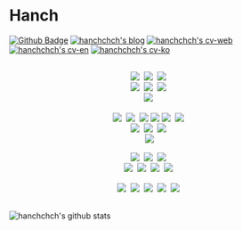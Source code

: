 # Hanch

[![Github Badge](https://img.shields.io/badge/-Github-000?style=flat-square&logo=Github&logoColor=white&link=https://github.com/hanchchch)](https://github.com/hanchchch)
[![hanchchch's blog](https://img.shields.io/badge/-Blog-darkgreen)](https://velog.io/@hanchchch)
[![hanchchch's cv-web](https://img.shields.io/badge/-CV(web)-darkblue)](https://hanchchch.github.io/cv-term/)
[![hanchchch's cv-en](https://img.shields.io/badge/-CV(en)-blue)](https://github.com/hanchchch/cv/blob/main/source/CV_ChungHwanHan.pdf)
[![hanchchch's cv-ko](https://img.shields.io/badge/-CV(ko)-blue)](https://github.com/hanchchch/cv/blob/main/source/CV_ChungHwanHan_ko.pdf)

<p align="center">
  <br>
  <img src="https://img.shields.io/badge/-Go-00ADD8?logo=Go&logoColor=white"/>&nbsp
  <img src="https://img.shields.io/badge/-TypeScript-3178C6?logo=TypeScript&logoColor=white"/>&nbsp
  <img src="https://img.shields.io/badge/-JavaScript-F7DF1E?logo=JavaScript&logoColor=white"/>&nbsp
  <br>
  <img src="https://img.shields.io/badge/-C++-00599C?logo=C%2b%2b&logoColor=white"/>&nbsp
  <img src="https://img.shields.io/badge/-Python-3776AB?logo=Python&logoColor=white"/>&nbsp
  <img src="https://img.shields.io/badge/-Java-007396?logo=Java&logoColor=white"/>&nbsp
  <br>
  <img src="https://img.shields.io/badge/-Solidity-363636?logo=Solidity&logoColor=white"/>&nbsp
  <br>
  <br>
  <img src="https://img.shields.io/badge/-Django-092e20?logo=django"/>&nbsp
  <img src="https://img.shields.io/badge/-Flask-000000?logo=flask"/>&nbsp
  <img src="https://img.shields.io/badge/-Nest.js-E0234E?logo=nestjs&logoColor=white">
  <img src="https://img.shields.io/badge/-Express-000000?logo=express&logoColor=white">
  <img src="https://img.shields.io/badge/-php-777BB4?logo=PHP&logoColor=white"/>&nbsp
  <img src="https://img.shields.io/badge/-Spring-6DB33F?logo=spring&logoColor=white"/>&nbsp
  <br>
  <img src="https://img.shields.io/badge/-PostgreSQL-336791?logo=PostgreSQL&logoColor=white"/>&nbsp
  <img src="https://img.shields.io/badge/-MySQL-4479A1?logo=MySQL&logoColor=white"/>&nbsp
  <img src="https://img.shields.io/badge/-SQLite-003B57?logo=SQLite"/>&nbsp
  <br>
  <img src="https://img.shields.io/badge/-PyTorch-EE4C2C?logo=PyTorch&logoColor=white"/>
  <br>
<br>
  <img src="https://img.shields.io/badge/-HTML5-E34F26?logo=HTML5&logoColor=white"/>&nbsp
  <img src="https://img.shields.io/badge/-CSS3-1572B6?logo=CSS3&logoColor=white"/>&nbsp
  <img src="https://img.shields.io/badge/-jQuery-0769ad?logo=jQuery&logoColor=white"/>&nbsp
  <br>
  <img src="https://img.shields.io/badge/-React-31bAdB?logo=React&logoColor=white"/>&nbsp
  <img src="https://img.shields.io/badge/-Next.js-000000?logo=Next.js&logoColor=white"/>&nbsp
  <img src="https://img.shields.io/badge/-Vue.js-4FC08D?logo=Vue.js&logoColor=white"/>&nbsp
  <img src="https://img.shields.io/badge/-Expo-000020?logo=expo&logoColor=white"/>&nbsp
  <br>
  <br>
  <img src="https://img.shields.io/badge/-AWS-232F3E?logo=Amazon%20AWS&logoColor=white"/>&nbsp
  <img src="https://img.shields.io/badge/-git-F05032?logo=git&logoColor=white"/>&nbsp
  <img src="https://img.shields.io/badge/-Docker-2496ED?logo=Docker&logoColor=white"/>&nbsp
  <img src="https://img.shields.io/badge/-Sentry-362D59?logo=Sentry&logoColor=white"/>&nbsp
  <img src="https://img.shields.io/badge/-Pulumi-8A3391?logo=Pulumi&logoColor=white"/>&nbsp
  <br>
  <br>
</p>

![hanchchch's github stats](https://github-readme-stats.vercel.app/api?username=hanchchch&show_icons=true&count_private=true&theme=dark)
